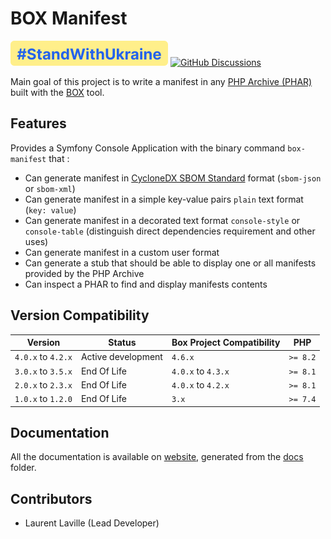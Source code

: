 <!-- markdownlint-disable MD013 MD033 -->
# BOX Manifest

[![StandWithUkraine](https://raw.githubusercontent.com/vshymanskyy/StandWithUkraine/main/badges/StandWithUkraine.svg)](https://github.com/vshymanskyy/StandWithUkraine/blob/main/docs/README.md)
[![GitHub Discussions](https://img.shields.io/github/discussions/llaville/box-manifest)](https://github.com/llaville/box-manifest/discussions)

Main goal of this project is to write a manifest in any [PHP Archive (PHAR)][php-phar] built with the [BOX][box-project] tool.

## Features

Provides a Symfony Console Application with the binary command `box-manifest` that :

- Can generate manifest in [CycloneDX SBOM Standard][cyclonedx] format (`sbom-json` or `sbom-xml`)
- Can generate manifest in a simple key-value pairs `plain` text format (`key: value`)
- Can generate manifest in a decorated text format `console-style` or `console-table` (distinguish direct dependencies requirement and other uses)
- Can generate manifest in a custom user format
- Can generate a stub that should be able to display one or all manifests provided by the PHP Archive
- Can inspect a PHAR to find and display manifests contents

## Version Compatibility

| Version            | Status             | Box Project Compatibility | PHP      |
|--------------------|--------------------|---------------------------|----------|
| `4.0.x` to `4.2.x` | Active development | `4.6.x`                   | `>= 8.2` |
| `3.0.x` to `3.5.x` | End Of Life        | `4.0.x` to `4.3.x`        | `>= 8.1` |
| `2.0.x` to `2.3.x` | End Of Life        | `4.0.x` to `4.2.x`        | `>= 8.1` |
| `1.0.x` to `1.2.0` | End Of Life        | `3.x`                     | `>= 7.4` |

## Documentation

All the documentation is available on [website][docs-website], generated from the [docs][docs-folder] folder.

## Contributors

- Laurent Laville (Lead Developer)

[php-phar]: https://www.php.net/phar
[box-project]: https://github.com/box-project/box
[cyclonedx]: https://github.com/CycloneDX
[docs-folder]: https://github.com/llaville/box-manifest/tree/4.x/docs
[docs-website]: https://llaville.github.io/box-manifest/4.1
